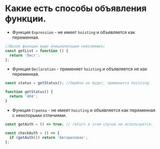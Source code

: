 # Какие есть способы объявления функции.  
 
- Функция `Expression` - не имеет `hoisting` и объявляется как переменная. 
```js 
//Вызов функции выше инициализации невозможен; 
const getList = function () {
  return 'Лист';
}; 
``` 

- Функция `Declaration` - применяет `hoisting` и объявляется не как переменная. 
```js 
const status = getStatus(); //Ошибки не будет, применится hoisting. 

function getStatus() {
  return '404';
} 
``` 

- Функция `Стрелка` - не имеет `hoisting` и объявляется как переменная c некоторыми отличиями.  
```js 
const getAuth = () => true; // return в этом случае не используется.

const checkAuth = () => {
  if (getAuth()) return 'Авторизован';
};   